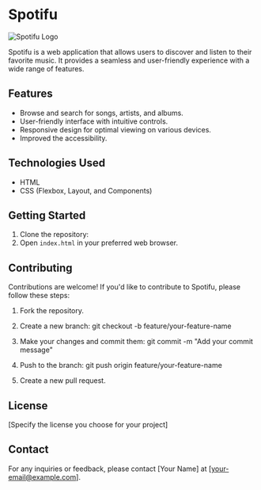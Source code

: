 # Spotifu

![Spotifu Logo]([https://github.com/HectorSHuamani/Spotifu/blob/main/images/spotifu-logo.png])

Spotifu is a web application that allows users to discover and listen to their favorite music. It provides a seamless and user-friendly experience with a wide range of features.

## Features

- Browse and search for songs, artists, and albums.
- User-friendly interface with intuitive controls.
- Responsive design for optimal viewing on various devices.
- Improved the accessibility.

## Technologies Used

- HTML
- CSS (Flexbox, Layout, and Components)

## Getting Started

1. Clone the repository:
2. Open `index.html` in your preferred web browser.

## Contributing

Contributions are welcome! If you'd like to contribute to Spotifu, please follow these steps:

1. Fork the repository.

2. Create a new branch:
git checkout -b feature/your-feature-name

3. Make your changes and commit them:
git commit -m "Add your commit message"

4. Push to the branch:
git push origin feature/your-feature-name


5. Create a new pull request.

## License

[Specify the license you choose for your project]

## Contact

For any inquiries or feedback, please contact [Your Name] at [your-email@example.com].
